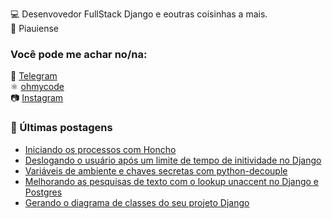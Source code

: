 💻 Desenvovedor FullStack Django e eoutras coisinhas a mais.<br>
🌵 Piauiense 

### Você pode me achar no/na:

📱 [Telegram](https://t.me/gabrielloliveira/) <br>
⚛️ [ohmycode](https://ohmycode.com.br) <br>
📷 [Instagram](https://instagram.com/ohmycodebr/) <br>

### 📕 Últimas postagens

<!-- BLOG:START -->
- [Iniciando os processos com Honcho](https://ohmycode.com.br/iniciando-os-processos-com-honcho/)
- [Deslogando o usuário após um limite de tempo de initividade no Django](https://ohmycode.com.br/deslogando-o-usuario-apos-um-limite-de-tempo-de-initividade-no-django/)
- [Variáveis de ambiente e chaves secretas com python-decouple](https://ohmycode.com.br/variaveis-de-ambiente-e-chaves-secretas-com-python-decouple/)
- [Melhorando as pesquisas de texto com o lookup unaccent no Django e Postgres](https://ohmycode.com.br/melhorando-as-pesquisas-de-texto-com-django-e-postgres/)
- [Gerando o diagrama de classes do seu projeto Django](https://ohmycode.com.br/gerando-o-diagrama-de-classes-do-seu-projeto-django/)
<!-- BLOG:END -->
